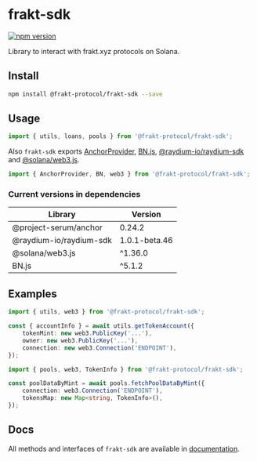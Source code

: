 # frakt-sdk
[![npm version](https://badge.fury.io/js/@frakt-protocol%2Ffrakt-sdk.svg)](https://badge.fury.io/js/@frakt-protocol%2Ffrakt-sdk)

Library to interact with frakt.xyz protocols on Solana.

## Install
```bash
npm install @frakt-protocol/frakt-sdk --save
```

## Usage
```typescript
import { utils, loans, pools } from '@frakt-protocol/frakt-sdk';
```
Also `frakt-sdk` exports [AnchorProvider](https://github.com/project-serum/anchor), [BN.js](https://github.com/indutny/bn.js), [@raydium-io/raydium-sdk](https://sdk.raydium.io/) and [@solana/web3.js](https://solana-labs.github.io/solana-web3.js/).
```typescript
import { AnchorProvider, BN, web3 } from '@frakt-protocol/frakt-sdk';
```
### Current versions in dependencies
| Library                 | Version       |
|-------------------------|---------------|
| @project-serum/anchor   | 0.24.2        |
| @raydium-io/raydium-sdk | 1.0.1-beta.46 |
| @solana/web3.js         | ^1.36.0       |
| BN.js                   | ^5.1.2        |


## Examples
```typescript
import { utils, web3 } from '@frakt-protocol/frakt-sdk';

const { accountInfo } = await utils.getTokenAccount({
    tokenMint: new web3.PublicKey('...'),
    owner: new web3.PublicKey('...'),
    connection: new web3.Connection('ENDPOINT'),
});
```
```typescript
import { pools, web3, TokenInfo } from '@frakt-protocol/frakt-sdk';

const poolDataByMint = await pools.fetchPoolDataByMint({
    connection: web3.Connection('ENDPOINT'),
    tokensMap: new Map<string, TokenInfo>(),
});
```

## Docs
All methods and interfaces of `frakt-sdk` are available in [documentation](https://frakt-solana.github.io/frakt-sdk/).

